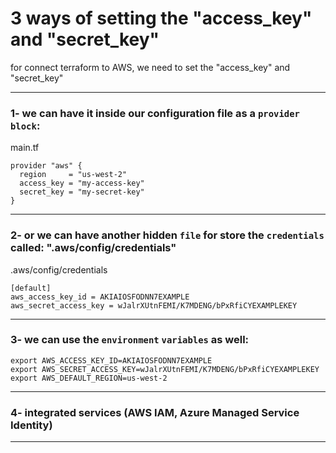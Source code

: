 # 3 ways of setting the  "access_key" and "secret_key"


for connect terraform to AWS, we need to set the "access_key" and "secret_key"


__________________________________________________________________________________________


### 1- we can have it inside our configuration file as a `provider` `block`:



main.tf

```hcl
provider "aws" {
  region     = "us-west-2"
  access_key = "my-access-key"
  secret_key = "my-secret-key"
}
```



__________________________________________________________________________________________


### 2- or we can have another hidden `file` for store the `credentials` called: ".aws/config/credentials"

.aws/config/credentials

```hcl
[default]
aws_access_key_id = AKIAIOSFODNN7EXAMPLE
aws_secret_access_key = wJalrXUtnFEMI/K7MDENG/bPxRfiCYEXAMPLEKEY
```



__________________________________________________________________________________________



### 3- we can use the `environment` `variables` as well:



```hcl
export AWS_ACCESS_KEY_ID=AKIAIOSFODNN7EXAMPLE
export AWS_SECRET_ACCESS_KEY=wJalrXUtnFEMI/K7MDENG/bPxRfiCYEXAMPLEKEY
export AWS_DEFAULT_REGION=us-west-2
```



__________________________________________________________________________________________





### 4- integrated services (AWS IAM, Azure Managed Service Identity)




__________________________________________________________________________________________








